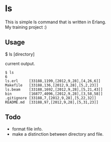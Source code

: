 # ls

This is simple ls command that is written in Erlang.  
My training project :)

## Usage

$ ls [directory]

current output.

```
$ ls
6
ls.erl     [33188,1199,[2012,9,28],[4,26,6]]
Makefile   [33188,136,[2012,9,28],[5,2,23]]
ls.beam    [33188,1692,[2012,9,28],[5,21,43]]
bin        [16877,4096,[2012,9,28],[3,58,58]]
.gitignore [33188,7,[2012,9,28],[5,22,32]]
README.md  [33188,97,[2012,9,28],[5,31,23]]
```

## Todo

* format file info.
* make a distinction between directory and file.
